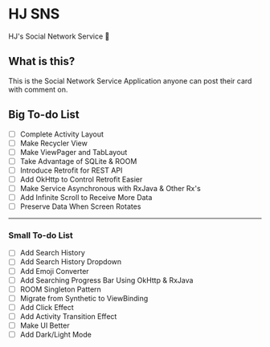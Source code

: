 # HJ SNS
HJ's Social Network Service :couplekiss:

## What is this?
This is the Social Network Service Application anyone can post their card with comment on. 

## Big To-do List 
- [ ] Complete Activity Layout 
- [ ] Make Recycler View 
- [ ] Make ViewPager and TabLayout 
- [ ] Take Advantage of SQLite & ROOM 
- [ ] Introduce Retrofit for REST API 
- [ ] Add OkHttp to Control Retrofit Easier 
- [ ] Make Service Asynchronous with RxJava & Other Rx's 
- [ ] Add Infinite Scroll to Receive More Data 
- [ ] Preserve Data When Screen Rotates

----------------
### Small To-do List 
- [ ] Add Search History 
- [ ] Add Search History Dropdown
- [ ] Add Emoji Converter
- [ ] Add Searching Progress Bar Using OkHttp & RxJava
- [ ] ROOM Singleton Pattern 
- [ ] Migrate from Synthetic to ViewBinding 
- [ ] Add Click Effect
- [ ] Add Activity Transition Effect
- [ ] Make UI Better
- [ ] Add Dark/Light Mode
